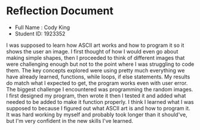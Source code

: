# Reflection Document

* Full Name :  Cody King
* Student ID:  1923352


I was supposed to learn how ASCII art works and how to program it so it shows the user
an image. I first thought of how I would even go about making simple shapes, then I proceeded to
think of different images that were challenging enough but not to the point where I was struggling to
code them. The key concepts explored were using pretty much everything we have already learned, functions, while loops,
if else statements. My results do match what I expected to get, the program works even with user error.
The biggest challenge I encountered was programming the random images. I first designed my program, then wrote it
then I tested it and added what needed to be added to make it function properly.
I think I learned what I was supposed to because I figured out what ASCII art is and 
how to program it. It was hard working by myself and probably took longer than it should've, but I'm very
confident in the new skills I've learned.





